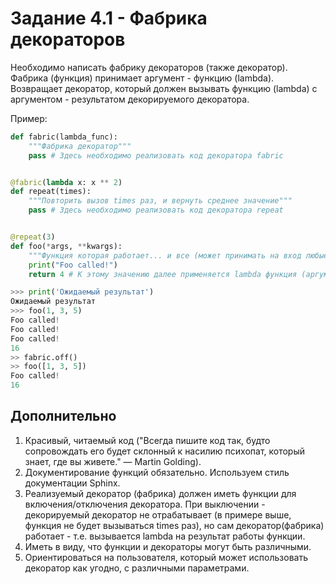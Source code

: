 # Задание 4.1 - Фабрика декораторов

Необходимо написать фабрику декораторов (также декоратор).
Фабрика (функция) принимает аргумент - функцию (lambda).
Возвращает декоратор, который должен вызывать функцию (lambda) с аргументом - результатом декорируемого декоратора.

Пример:

```python
def fabric(lambda_func):
    """Фабрика декоратор"""
    pass # Здесь необходимо реализовать код декоратора fabric


@fabric(lambda x: x ** 2)
def repeat(times):
    """Повторить вызов times раз, и вернуть среднее значение"""
    pass # Здесь необходимо реализовать код декоратора repeat


@repeat(3)
def foo(*args, **kwargs):
    """Функция которая работает... и все (может принимать на вход любые параметры)"""
    print("Foo called!")
    return 4 # К этому значению далее применяется lambda функция (аргумент для fabric)

>>> print('Ожидаемый результат')
Ожидаемый результат
>>> foo(1, 3, 5)
Foo called!
Foo called!
Foo called!
16
>> fabric.off()
>> foo([1, 3, 5])
Foo called!
16
```

## Дополнительно

1. Красивый, читаемый код ("Всегда пишите код так, будто сопровождать его будет склонный к насилию психопат, который знает, где вы живете." — Martin Golding).
2. Документирование функций обязательно. Используем стиль документации Sphinx.
3. Реализуемый декоратор (фабрика) должен иметь функции для включения/отключения декоратора. При выключении - декорируемый декоратор не отрабатывает (в примере выше, функция не будет вызываться times раз), но сам декоратор(фабрика) работает - т.е. вызывается lambda на результат работы функции.
4. Иметь в виду, что функции и декораторы могут быть различными.
5. Ориентироваться на пользователя, который может использовать декоратор как угодно, с различными параметрами.
